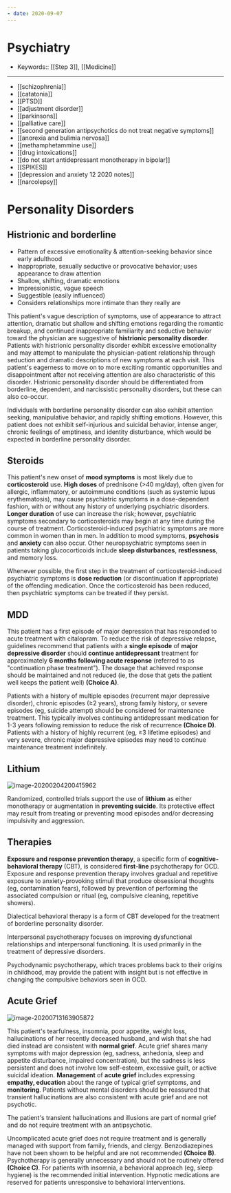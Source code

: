 ```yaml
---
- date: 2020-09-07
---
```


# Psychiatry

- Keywords:: [[Step 3]], [[Medicine]]
---

- [[schizophrenia]]
- [[catatonia]]
- [[PTSD]]
- [[adjustment disorder]]
- [[parkinsons]]
- [[palliative care]]
- [[second generation antipsychotics do not treat negative symptoms]]
- [[anorexia and bulimia nervosa]]
- [[methamphetammine use]]
- [[drug intoxications]]
- [[do not start antidepressant monotherapy in bipolar]]
- [[SPIKES]]
- [[depression and anxiety 12 2020 notes]]
- [[narcolepsy]]

# Personality Disorders

## Histrionic and borderline

<!-- histrionic disorder characteristics, difference from borderline -->

- Pattern of excessive emotionality & attention-seeking behavior since early adulthood
- Inappropriate, sexually seductive or provocative behavior; uses appearance to draw attention
- Shallow, shifting, dramatic emotions
- Impressionistic, vague speech
- Suggestible (easily influenced)
- Considers relationships more intimate than they really are

This patient's vague description of symptoms, use of appearance to  attract attention, dramatic but shallow and shifting emotions regarding  the romantic breakup, and continued inappropriate familiarity and  seductive behavior toward the physician are suggestive of **histrionic personality disorder**.  Patients with histrionic personality disorder exhibit excessive  emotionality and may attempt to manipulate the physician-patient  relationship through seduction and dramatic descriptions of new symptoms at each visit. This patient's eagerness to move on to more exciting  romantic opportunities and disappointment after not receiving attention  are also characteristic of this disorder. Histrionic personality  disorder should be differentiated from borderline, dependent, and  narcissistic personality disorders, but these can also co-occur.

Individuals with borderline personality disorder can also exhibit  attention seeking, manipulative behavior, and rapidly shifting  emotions. However, this patient does not exhibit self-injurious and  suicidal behavior, intense anger, chronic feelings of emptiness, and  identity disturbance, which would be expected in borderline personality  disorder.

## Steroids

<!-- steroids psych disorder -->

This patient's new onset of **mood symptoms** is most likely due to **corticosteroid** use. **High doses** of prednisone (>40 mg/day), often given for allergic, inflammatory, or autoimmune  conditions (such as systemic lupus erythematosis), may cause psychiatric symptoms in a dose-dependent fashion, with or without any history of  underlying psychiatric disorders. **Longer duration** of  use can increase the risk; however, psychiatric symptoms secondary to  corticosteroids may begin at any time during the course of treatment.  Corticosteroid-induced psychiatric symptoms are more common in women  than in men. In addition to mood symptoms, **psychosis** and **anxiety** can also occur. Other neuropsychiatric symptoms seen in patients taking glucocorticoids include **sleep disturbances**, **restlessness**, and memory loss.

Whenever possible, the first step in the treatment of corticosteroid-induced psychiatric symptoms is **dose reduction** (or discontinuation if appropriate) of the offending medication. Once  the corticosteroid has been reduced, then psychiatric symptoms can be  treated if they persist.

## MDD

<!-- MDD treatment duration -->

This patient has a first episode of major depression that has responded to acute treatment with citalopram. To reduce the  risk of depressive relapse, guidelines recommend that patients with a **single episode** of **major depressive disorder** should **continue antidepressant** treatment for approximately **6 months following acute response** (referred to as "continuation phase treatment"). The dosage that  achieved response should be maintained and not reduced (ie, the dose  that gets the patient well keeps the patient well) **(Choice A)**.

Patients with a history of multiple episodes (recurrent major depressive  disorder), chronic episodes (≥2 years), strong family history, or severe episodes (eg, suicide attempt) should be considered for maintenance  treatment. This typically involves continuing antidepressant medication for 1-3 years following remission to reduce the risk of recurrence **(Choice D)**.  Patients with a history of highly recurrent (eg, ≥3 lifetime episodes)  and very severe, chronic major depressive episodes may need to continue  maintenance treatment indefinitely.

## Lithium

<!-- lithium toxicity cause, sx, rx -->

![image-20200204200415962](https://photos.thisispiggy.com/file/wikiFiles/image-20200204200415962.png)

<!-- lithium and suicide -->

Randomized, controlled trials support the use of **lithium** as either monotherapy or augmentation in **preventing suicide**.  Its protective effect may result from treating or preventing mood episodes and/or decreasing impulsivity and aggression.

## Therapies

<!--  DBT vs interpersonal vs psychodynamic vs exposure and response -->

**Exposure and response prevention therapy**, a specific form of **cognitive-behavioral therapy** (CBT), is considered **first-line** psychotherapy for OCD. Exposure and response prevention therapy  involves gradual and repetitive exposure to anxiety-provoking stimuli  that produce obsessional thoughts (eg, contamination fears), followed by prevention of performing the associated compulsion or ritual (eg,  compulsive cleaning, repetitive showers).

Dialectical behavioral therapy is a form of CBT developed for the treatment of borderline personality disorder.

Interpersonal psychotherapy focuses on improving dysfunctional  relationships and interpersonal functioning. It is used primarily in  the treatment of depressive disorders.

Psychodynamic psychotherapy, which traces problems back to their  origins in childhood, may provide the patient with insight but is not  effective in changing the compulsive behaviors seen in OCD.

## Acute Grief

<!-- acute grief vs MDD -->

![image-20200713163905872](https://photos.thisispiggy.com/file/wikiFiles/image-20200713163905872.png)

This patient's tearfulness, insomnia, poor appetite, weight loss,  hallucinations of her recently deceased husband, and wish that she had  died instead are consistent with **normal grief**.  Acute grief shares many symptoms with major depression (eg, sadness,  anhedonia, sleep and appetite disturbance, impaired concentration), but  the sadness is less persistent and does not involve low self-esteem,  excessive guilt, or active suicidal ideation. **Management** of **acute grief** includes expressing **empathy, education** about the range of typical grief symptoms, and **monitoring**.  Patients without mental disorders should be reassured that transient  hallucinations are also consistent with acute grief and are not  psychotic.

The patient's transient hallucinations and illusions are part of normal  grief and do not require treatment with an antipsychotic.

Uncomplicated acute grief does not require treatment and is generally managed with  support from family, friends, and clergy. Benzodiazepines have not been shown to be helpful and are not recommended **(Choice B)**. Psychotherapy is generally unnecessary and should not be routinely offered **(Choice C)**.  For patients with insomnia, a behavioral approach (eg, sleep hygiene)  is the recommended initial intervention. Hypnotic medications are  reserved for patients unresponsive to behavioral interventions.
